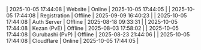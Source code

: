 | 2025-10-05 17:44:08 | Website | Online | 2025-10-05 17:44:05 |
| 2025-10-05 17:44:08 | Registration | Offline | 2025-09-09 16:40:23 |
| 2025-10-05 17:44:08 | Auth Server | Offline | 2025-08-18 09:33:31 |
| 2025-10-05 17:44:08 | Kezan (PvE) | Offline | 2025-08-03 17:58:02 |
| 2025-10-05 17:44:08 | Gurubashi (PvP) | Offline | 2025-08-23 21:44:06 |
| 2025-10-05 17:44:08 | Cloudflare | Online | 2025-10-05 17:44:05 |
